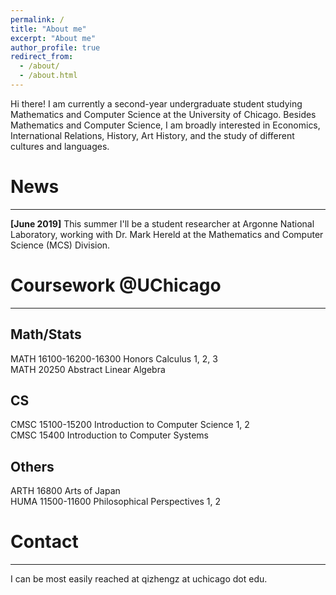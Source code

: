 ```yaml
---
permalink: /
title: "About me"
excerpt: "About me"
author_profile: true
redirect_from: 
  - /about/
  - /about.html
---
```


Hi there! I am currently a second-year undergraduate student studying Mathematics and Computer Science at the University of Chicago. Besides Mathematics and Computer Science, I am broadly interested in Economics, International Relations, History, Art History, and the study of different cultures and languages.

News
======
------
**[June 2019]** This summer I'll be a student researcher at Argonne National Laboratory, working with Dr. Mark Hereld at the Mathematics and Computer Science (MCS) Division.

Coursework @UChicago
======
------
## Math/Stats
MATH 16100-16200-16300 Honors Calculus 1, 2, 3<br />
MATH 20250 Abstract Linear Algebra
## CS
CMSC 15100-15200 Introduction to Computer Science 1, 2<br />
CMSC 15400 Introduction to Computer Systems
## Others
ARTH 16800 Arts of Japan<br />
HUMA 11500-11600 Philosophical Perspectives 1, 2

Contact
======
------
I can be most easily reached at qizhengz at uchicago dot edu.


